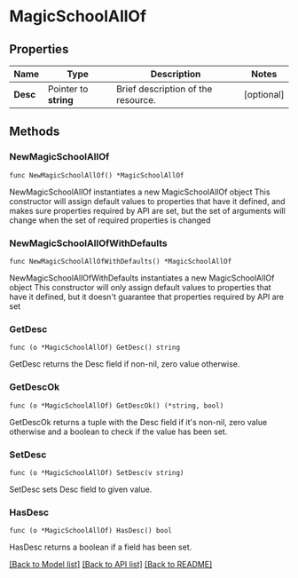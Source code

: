 # MagicSchoolAllOf

## Properties

Name | Type | Description | Notes
------------ | ------------- | ------------- | -------------
**Desc** | Pointer to **string** | Brief description of the resource. | [optional] 

## Methods

### NewMagicSchoolAllOf

`func NewMagicSchoolAllOf() *MagicSchoolAllOf`

NewMagicSchoolAllOf instantiates a new MagicSchoolAllOf object
This constructor will assign default values to properties that have it defined,
and makes sure properties required by API are set, but the set of arguments
will change when the set of required properties is changed

### NewMagicSchoolAllOfWithDefaults

`func NewMagicSchoolAllOfWithDefaults() *MagicSchoolAllOf`

NewMagicSchoolAllOfWithDefaults instantiates a new MagicSchoolAllOf object
This constructor will only assign default values to properties that have it defined,
but it doesn't guarantee that properties required by API are set

### GetDesc

`func (o *MagicSchoolAllOf) GetDesc() string`

GetDesc returns the Desc field if non-nil, zero value otherwise.

### GetDescOk

`func (o *MagicSchoolAllOf) GetDescOk() (*string, bool)`

GetDescOk returns a tuple with the Desc field if it's non-nil, zero value otherwise
and a boolean to check if the value has been set.

### SetDesc

`func (o *MagicSchoolAllOf) SetDesc(v string)`

SetDesc sets Desc field to given value.

### HasDesc

`func (o *MagicSchoolAllOf) HasDesc() bool`

HasDesc returns a boolean if a field has been set.


[[Back to Model list]](../README.md#documentation-for-models) [[Back to API list]](../README.md#documentation-for-api-endpoints) [[Back to README]](../README.md)


